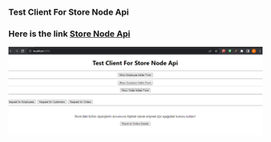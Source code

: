 ### Test Client For Store Node Api

### Here is the link [Store Node Api](https://github.com/Kerimozturkk/NodeApi)


![test](./testClient.PNG)